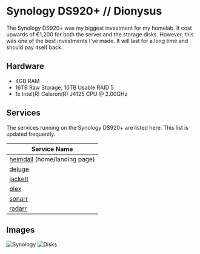 # Synology DS920+ // Dionysus

The Synology DS920+ was my biggest investment for my homelab. It cost upwards of €1,200 for both the server and
the storage disks. However, this was one of the best investments I've made. It will last for a long time and
should pay itself back.

## Hardware

- 4GB RAM
- 16TB Raw Storage, 10TB Usable RAID 5
- 1x Intel(R) Celeron(R) J4125 CPU @ 2.00GHz

## Services

The services running on the Synology DS920+ are listed here. This list is updated frequently.

| Service Name |
| ------------ |
| [heimdall](http://dionysus) (home/landing page) |
| [deluge](http://dionysus:8112) |
| [jackett](http://dionysus:9117) |
| [plex](http://dionysus:5190) |
| [sonarr](http://dionysus:8989) |
| [radarr](http://dionysus:7878) |

## Images

![Synology](https://i.dbyte.xyz/2021-07-v2.jpg)
![Disks](https://i.dbyte.xyz/2021-07-a7.jpg)
